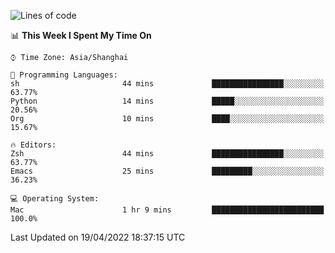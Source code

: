 <!--START_SECTION:waka-->
![Lines of code](https://img.shields.io/badge/From%20Hello%20World%20I%27ve%20Written-22%20Thousand%20lines%20of%20code-blue)

📊 **This Week I Spent My Time On** 

```text
⌚︎ Time Zone: Asia/Shanghai

💬 Programming Languages: 
sh                       44 mins             ████████████████░░░░░░░░░   63.77% 
Python                   14 mins             █████░░░░░░░░░░░░░░░░░░░░   20.56% 
Org                      10 mins             ████░░░░░░░░░░░░░░░░░░░░░   15.67%

🔥 Editors: 
Zsh                      44 mins             ████████████████░░░░░░░░░   63.77% 
Emacs                    25 mins             █████████░░░░░░░░░░░░░░░░   36.23%

💻 Operating System: 
Mac                      1 hr 9 mins         █████████████████████████   100.0%

```


 Last Updated on 19/04/2022 18:37:15 UTC
<!--END_SECTION:waka-->
